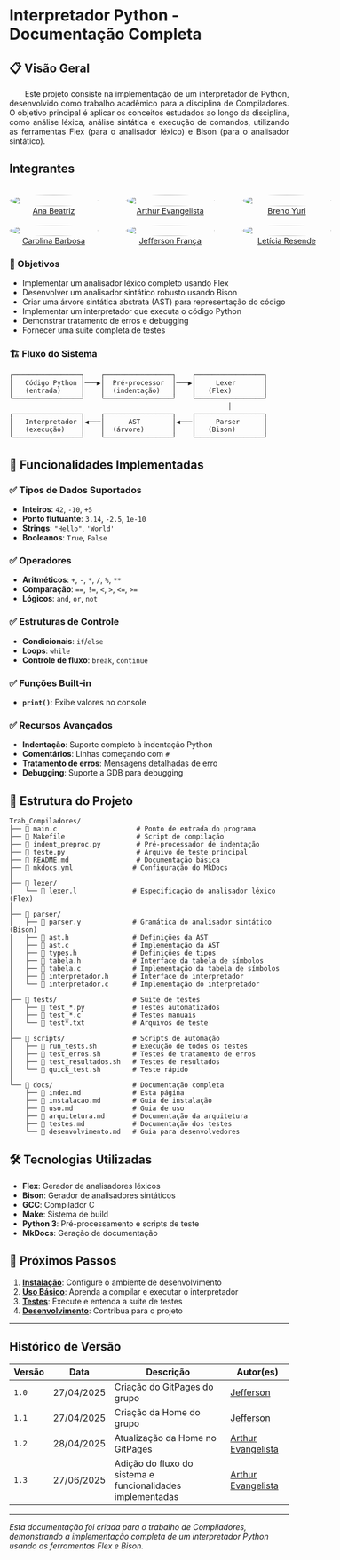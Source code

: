 # Interpretador Python - Documentação Completa

## 📋 Visão Geral


<p align="justify"> &emsp;&emsp;Este projeto consiste na implementação de um interpretador de Python, desenvolvido como trabalho acadêmico para a disciplina de Compiladores. O objetivo principal é aplicar os conceitos estudados ao longo da disciplina, como análise léxica, análise sintática e execução de comandos, utilizando as ferramentas Flex (para o analisador léxico) e Bison (para o analisador sintático).</p>


## Integrantes

<div style="display: grid; align-items: center; gap: 25px;">
    <div style="display: flex; align-items: end; justify-content: center; gap: 50px;">
        <div style="text-align: center;">
            <br/>
            <img src="https://github.com/anabfs.png" width="160px" height="50%" style="border-radius:50%"/>
            <br/>
            <a href="https://github.com/anabfs" target="_blank">Ana Beatriz</a>
        </div>
        <div style="text-align: center;">
            <br/>
            <img src="https://github.com/arthurevg.png" width="160px" height="50%" style="border-radius:50%"/>
            <br/>
            <a href="https://github.com/arthurevg" target="_blank">Arthur Evangelista</a>
        </div>
        <div style="text-align: center;">
            <br/>
            <img src="https://github.com/YuriBre.png" width="160px" height="50%" style="border-radius:50%"/>
            <br/>
            <a href="https://github.com/YuriBre" target="_blank">Breno Yuri</a>
        </div>
    </div>
</div>


<div style="display: grid; align-items: center; gap: 25px;">
    <div style="display: flex; align-items: end; justify-content: center; gap: 50px;">
        <div style="text-align: center;">
            <br/>
            <img src="https://github.com/CarolinaBarb.png" width="160px" height="50%" style="border-radius:50%"/>
            <br/>
            <a href="https://github.com/CarolinaBarb" target="_blank">Carolina Barbosa</a>
        </div>
        <div style="text-align: center;">
            <br/>
            <img src="https://github.com/Frans6.png" width="160px" height="50%" style="border-radius:50%"/>
            <br/>
            <a href="https://github.com/Frans6" target="_blank">Jefferson França</a>
        </div>
        <div style="text-align: center;">
            <br/>
            <img src="https://github.com/LeticiaResende23.png" width="160px" height="50%" style="border-radius:50%"/>
            <br/>
            <a href="https://github.com/LeticiaResende23" target="_blank">Letícia Resende</a>
        </div>
    </div>
</div>


### 🎯 Objetivos

- Implementar um analisador léxico completo usando Flex
- Desenvolver um analisador sintático robusto usando Bison
- Criar uma árvore sintática abstrata (AST) para representação do código
- Implementar um interpretador que executa o código Python
- Demonstrar tratamento de erros e debugging
- Fornecer uma suite completa de testes

### 🏗️ Fluxo do Sistema

```
┌─────────────────┐    ┌─────────────────┐    ┌─────────────────┐
│   Código Python │───▶│  Pré-processor  │───▶│     Lexer       │
│   (entrada)     │    │  (indentação)   │    │   (Flex)        │
└─────────────────┘    └─────────────────┘    └─────────────────┘
                                                       │
┌─────────────────┐    ┌─────────────────┐    ┌─────────────────┐
│   Interpretador │◀───│      AST        │◀───│     Parser      │
│   (execução)    │    │  (árvore)       │    │   (Bison)       │
└─────────────────┘    └─────────────────┘    └─────────────────┘
```

## 🚀 Funcionalidades Implementadas

### ✅ Tipos de Dados Suportados
- **Inteiros**: `42`, `-10`, `+5`
- **Ponto flutuante**: `3.14`, `-2.5`, `1e-10`
- **Strings**: `"Hello"`, `'World'`
- **Booleanos**: `True`, `False`

### ✅ Operadores
- **Aritméticos**: `+`, `-`, `*`, `/`, `%`, `**`
- **Comparação**: `==`, `!=`, `<`, `>`, `<=`, `>=`
- **Lógicos**: `and`, `or`, `not`

### ✅ Estruturas de Controle
- **Condicionais**: `if`/`else`
- **Loops**: `while`
- **Controle de fluxo**: `break`, `continue`

### ✅ Funções Built-in
- **`print()`**: Exibe valores no console

### ✅ Recursos Avançados
- **Indentação**: Suporte completo à indentação Python
- **Comentários**: Linhas começando com `#`
- **Tratamento de erros**: Mensagens detalhadas de erro
- **Debugging**: Suporte a GDB para debugging

## 📁 Estrutura do Projeto

```
Trab_Compiladores/
├── 📄 main.c                    # Ponto de entrada do programa
├── 📄 Makefile                  # Script de compilação
├── 📄 indent_preproc.py         # Pré-processador de indentação
├── 📄 teste.py                  # Arquivo de teste principal
├── 📄 README.md                 # Documentação básica
├── 📄 mkdocs.yml               # Configuração do MkDocs
│
├── 📂 lexer/
│   └── 📄 lexer.l              # Especificação do analisador léxico (Flex)
│
├── 📂 parser/
│   ├── 📄 parser.y             # Gramática do analisador sintático (Bison)
│   ├── 📄 ast.h                # Definições da AST
│   ├── 📄 ast.c                # Implementação da AST
│   ├── 📄 types.h              # Definições de tipos
│   ├── 📄 tabela.h             # Interface da tabela de símbolos
│   ├── 📄 tabela.c             # Implementação da tabela de símbolos
│   ├── 📄 interpretador.h      # Interface do interpretador
│   └── 📄 interpretador.c      # Implementação do interpretador
│
├── 📂 tests/                   # Suite de testes
│   ├── 📄 test_*.py            # Testes automatizados
│   ├── 📄 test_*.c             # Testes manuais
│   └── 📄 test*.txt            # Arquivos de teste
│
├── 📂 scripts/                 # Scripts de automação
│   ├── 📄 run_tests.sh         # Execução de todos os testes
│   ├── 📄 test_erros.sh        # Testes de tratamento de erros
│   ├── 📄 test_resultados.sh   # Testes de resultados
│   └── 📄 quick_test.sh        # Teste rápido
│
└── 📂 docs/                    # Documentação completa
    ├── 📄 index.md             # Esta página
    ├── 📄 instalacao.md        # Guia de instalação
    ├── 📄 uso.md               # Guia de uso
    ├── 📄 arquitetura.md       # Documentação da arquitetura
    ├── 📄 testes.md            # Documentação dos testes
    └── 📄 desenvolvimento.md   # Guia para desenvolvedores
```

## 🛠️ Tecnologias Utilizadas

- **Flex**: Gerador de analisadores léxicos
- **Bison**: Gerador de analisadores sintáticos
- **GCC**: Compilador C
- **Make**: Sistema de build
- **Python 3**: Pré-processamento e scripts de teste
- **MkDocs**: Geração de documentação

## 📖 Próximos Passos

1. **[Instalação](instalacao.md)**: Configure o ambiente de desenvolvimento
2. **[Uso Básico](uso.md)**: Aprenda a compilar e executar o interpretador
3. **[Testes](testes.md)**: Execute e entenda a suite de testes
4. **[Desenvolvimento](desenvolvimento.md)**: Contribua para o projeto

---

## Histórico de Versão

| Versão | Data          | Descrição                          | Autor(es)     |
| ------ | ------------- | ---------------------------------- | ------------- |
| `1.0`  |  27/04/2025 |  Criação do GitPages do grupo | [Jefferson](https://github.com/Frans6) |
| `1.1`  |  27/04/2025 |  Criação da Home do grupo | [Jefferson](https://github.com/Frans6) |
| `1.2`  |  28/04/2025 |  Atualização da Home no GitPages | [Arthur Evangelista](https://github.com/arthurevg) |
| `1.3`  |  27/06/2025 |  Adição do fluxo do sistema e funcionalidades implementadas | [Arthur Evangelista](https://github.com/arthurevg) |

---

*Esta documentação foi criada para o trabalho de Compiladores, demonstrando a implementação completa de um interpretador Python usando as ferramentas Flex e Bison.*

